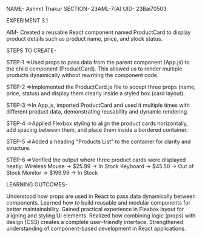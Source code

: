 NAME- Ashmit Thakur
SECTION- 23AML-7(A)
UID- 23Bai70503


EXPERIMENT 3.1 


AIM-
Created a reusable React component named ProductCard to display product details such as product name, price, and stock status.

STEPS TO CREATE-

STEP-1 =>Used props to pass data from the parent component (App.js) to the child component (ProductCard). This allowed us to render multiple products dynamically without rewriting the component code.

STEP-2 =>Implemented the ProductCard.js file to accept three props (name, price, status) and display them clearly inside a styled box (card layout).

STEP-3 =>In App.js, imported ProductCard and used it multiple times with different product data, demonstrating reusability and dynamic rendering.

STEP-4 =>Applied Flexbox styling to align the product cards horizontally, add spacing between them, and place them inside a bordered container.

STEP-5 =>Added a heading "Products List" to the container for clarity and structure.

STEP-6 =>Verified the output where three product cards were displayed neatly:
Wireless Mouse → $25.99 → In Stock
Keyboard → $45.50 → Out of Stock
Monitor → $199.99 → In Stock

LEARNING OUTCOMES-

Understood how props are used in React to pass data dynamically between components.
Learned how to build reusable and modular components for better maintainability.
Gained practical experience in Flexbox layout for aligning and styling UI elements.
Realized how combining logic (props) with design (CSS) creates a complete user-friendly interface.
Strengthened understanding of component-based development in React applications.
